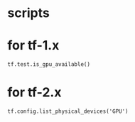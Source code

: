 # scripts
# for tf-1.x
```tf.test.is_gpu_available()```
# for tf-2.x
```tf.config.list_physical_devices('GPU')```
